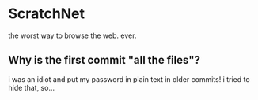 # ScratchNet
 the worst way to browse the web. ever.

## Why is the first commit "all the files"?
 i was an idiot and put my password in plain text in older commits! i tried to hide that, so...

